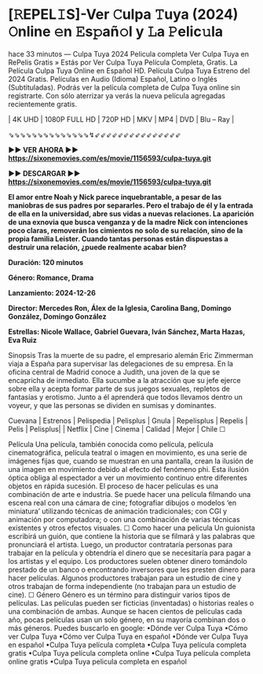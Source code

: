 # [𝚁EPEL𝙸S]-Ver 𝙲ulpa 𝚃uya (2024) 𝙾nline 𝚎n 𝙴s𝚙añ𝚘l y 𝙻a 𝙿elic𝚞la 

hace 33 minutos — Culpa Tuya 2024 Pelicula completa Ver Culpa Tuya en RePelis Gratis » Estás por Ver Culpa Tuya Película Completa, Gratis. La Película Culpa Tuya Online en Español HD. Película Culpa Tuya Estreno del 2024 Gratis. Películas en Audio (Idioma) Español, Latino o Inglés (Subtituladas). Podrás ver la película completa de Culpa Tuya online sin registrarte. Con sólo aterrizar ya verás la nueva película agregadas recientemente gratis. 

| 4K UHD | 1080P FULL HD | 720P HD | MKV | MP4 | DVD | Blu – Ray | 

⇘⇘⇘⇘⇘⇘⇘⇘⇘⇘⇘⇘⇘⇘↯⇙⇙⇙⇙⇙⇙⇙⇙⇙⇙⇙⇙⇙⇙⇙

**►► VER AHORA ►► https://sixonemovies.com/es/movie/1156593/culpa-tuya.git**

**►► DESCARGAR ►► https://sixonemovies.com/es/movie/1156593/culpa-tuya.git**

**El amor entre Noah y Nick parece inquebrantable, a pesar de las maniobras de sus padres por separarles. Pero el trabajo de él y la entrada de ella en la universidad, abre sus vidas a nuevas relaciones. La aparición de una exnovia que busca venganza y de la madre Nick con intenciones poco claras, removerán los cimientos no solo de su relación, sino de la propia familia Leister. Cuando tantas personas están dispuestas a destruir una relación, ¿puede realmente acabar bien?**

**Duración: 120 minutos**

**Género: Romance, Drama**

**Lanzamiento: 2024-12-26**

**Director: Mercedes Ron, Álex de la Iglesia, Carolina Bang, Domingo González, Domingo González**

**Estrellas: Nicole Wallace, Gabriel Guevara, Iván Sánchez, Marta Hazas, Eva Ruiz**


Sinopsis Tras la muerte de su padre, el empresario alemán Eric Zimmerman viaja a España para supervisar las delegaciones de su empresa. En la oficina central de Madrid conoce a Judith, una joven de la que se encapricha de inmediato. Ella sucumbe a la atracción que su jefe ejerce sobre ella y acepta formar parte de sus juegos sexuales, repletos de fantasías y erotismo. Junto a él aprenderá que todos llevamos dentro un voyeur, y que las personas se dividen en sumisas y dominantes. 

Cuevana | Estrenos | Pelispedia | Pelisplus | Gnula | Repelisplus | Repelis | Pelis | Pelisplus| | Netflix | Cine | Cinema | Calidad | Mejor | Chile ☐ 

Película Una película, también conocida como película, película cinematográfica, película teatral o imagen en movimiento, es una serie de imágenes fijas que, cuando se muestran en una pantalla, crean la ilusión de una imagen en movimiento debido al efecto del fenómeno phi. Esta ilusión óptica obliga al espectador a ver un movimiento continuo entre diferentes objetos en rápida sucesión. El proceso de hacer películas es una combinación de arte e industria. Se puede hacer una película filmando una escena real con una cámara de cine; fotografiar dibujos o modelos ‘en miniatura’ utilizando técnicas de animación tradicionales; con CGI y animación por computadora; o con una combinación de varias técnicas existentes y otros efectos visuales. ☐ Como hacer una pelicula Un guionista escribirá un guión, que contiene la historia que se filmará y las palabras que pronunciará el artista. Luego, un productor contrataría personas para trabajar en la película y obtendría el dinero que se necesitaría para pagar a los artistas y el equipo. Los productores suelen obtener dinero tomándolo prestado de un banco o encontrando inversores que les presten dinero para hacer películas. Algunos productores trabajan para un estudio de cine y otros trabajan de forma independiente (no trabajan para un estudio de cine). ☐ Género Género es un término para distinguir varios tipos de películas. Las películas pueden ser ficticias (inventadas) o historias reales o una combinación de ambas. Aunque se hacen cientos de películas cada año, pocas películas usan un solo género, en su mayoría combinan dos o más géneros. Puedes buscarlo en google: •Dónde ver Culpa Tuya •Cómo ver Culpa Tuya •Cómo ver Culpa Tuya en español •Dónde ver Culpa Tuya en español •Culpa Tuya película completa •Culpa Tuya película completa gratis •Culpa Tuya película completa online •Culpa Tuya película completa online gratis •Culpa Tuya pelicula completa en español
